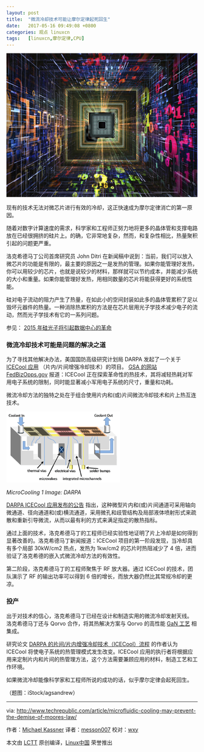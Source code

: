 ```yaml
---
layout: post
title:	"微流冷却技术可能让摩尔定律起死回生"
date:	2017-05-16 09:49:08 +0800 
categories:	观点 linuxcn 
tags:	[linuxcn,摩尔定律,CPU]
---
```



![](/Asserts/Images/album/201705/16/094910gtb1cmihv68tqmii.jpg)


现有的技术无法对微芯片进行有效的冷却，这正快速成为摩尔定律消亡的第一原因。


随着对数字计算速度的需求，科学家和工程师正努力地将更多的晶体管和支撑电路放在已经很拥挤的硅片上。的确，它非常地复杂，然而，和复杂性相比，热量聚积引起的问题更严重。


洛克希德马丁公司首席研究员 John Ditri 在新闻稿中说到：当前，我们可以放入微芯片的功能是有限的，最主要的原因之一是发热的管理。如果你能管理好发热，你可以用较少的芯片，也就是说较少的材料，那样就可以节约成本，并能减少系统的大小和重量。如果你能管理好发热，用相同数量的芯片将能获得更好的系统性能。


硅对电子流动的阻力产生了热量，在如此小的空间封装如此多的晶体管累积了足以毁坏元器件的热量。一种消除热累积的方法是在芯片层用光子学技术减少电子的流动，然而光子学技术有它的一系列问题。


参见： [2015 年硅光子将引起数据中心的革命](http://www.techrepublic.com/article/silicon-photonics-will-revolutionize-data-centers-in-2015/)


### 微流冷却技术可能是问题的解决之道


为了寻找其他解决办法，美国国防高级研究计划局 DARPA 发起了一个关于 [ICECool 应用](https://www.fbo.gov/index?s=opportunity&mode=form&id=0be99f61fbac0501828a9d3160883b97&tab=core&_cview=1) （片内/片间增强冷却技术）的项目。 [GSA 的网站 FedBizOpps.gov](https://www.fbo.gov/index?s=opportunity&mode=form&id=0be99f61fbac0501828a9d3160883b97&tab=core&_cview=1) 报道：ICECool 正在探索革命性的热技术，其将减轻热耗对军用电子系统的限制，同时能显著减小军用电子系统的尺寸，重量和功耗。


微流冷却方法的独特之处在于组合使用片内和(或)片间微流冷却技术和片上热互连技术。


![](/Asserts/Images/album/201705/16/094911dhzeoooc9nhnooes.png)


*MicroCooling 1 Image: DARPA*


[DARPA ICECool 应用发布的公告](https://www.fbo.gov/index?s=opportunity&mode=form&id=0be99f61fbac0501828a9d3160883b97&tab=core&_cview=1) 指出，这种微型片内和(或)片间通道可采用轴向微通道、径向通道和(或)横流通道，采用微孔和歧管结构及局部液体喷射形式来疏散和重新引导微流，从而以最有利的方式来满足指定的散热指标。


通过上面的技术，洛克希德马丁的工程师已经实验性地证明了片上冷却是如何得到显著改善的。洛克希德马丁新闻报道：ICECool 项目的第一阶段发现，当冷却具有多个局部 30kW/cm2 热点，发热为 1kw/cm2 的芯片时热阻减少了 4 倍，进而验证了洛克希德的嵌入式微流冷却方法的有效性。


第二阶段，洛克希德马丁的工程师聚焦于 RF 放大器。通过 ICECool 的技术，团队演示了 RF 的输出功率可以得到 6 倍的增长，而放大器仍然比其常规冷却的更凉。


### 投产


出于对技术的信心，洛克希德马丁已经在设计和制造实用的微流冷却发射天线。 洛克希德马丁还与 Qorvo 合作，将其热解决方案与 Qorvo 的高性能  [GaN 工艺](http://electronicdesign.com/communications/what-s-difference-between-gaas-and-gan-rf-power-amplifiers) 相集成。


研究论文 [DARPA 的片间/片内增强冷却技术（ICECool）流程](http://www.csmantech.org/Digests/2013/papers/050.pdf) 的作者认为 ICECool 将使电子系统的热管理模式发生改变。ICECool 应用的执行者将根据应用来定制片内和片间的热管理方法，这个方法需要兼顾应用的材料，制造工艺和工作环境。


如果微流冷却能像科学家和工程师所说的成功的话，似乎摩尔定律会起死回生。


（题图：iStock/agsandrew）




---


via: <http://www.techrepublic.com/article/microfluidic-cooling-may-prevent-the-demise-of-moores-law/>


作者：[Michael Kassner](http://www.techrepublic.com/search/?a=michael+kassner) 译者：[messon007](https://github.com/messon007) 校对：[wxy](https://github.com/wxy)


本文由 [LCTT](https://github.com/LCTT/TranslateProject) 原创编译，[Linux中国](https://linux.cn/) 荣誉推出
